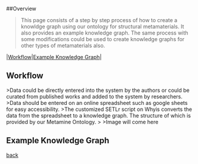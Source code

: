 ##Overview
>This page consists of a step by step process of how to create a knowldge graph using our ontology for structural metamaterials. It also provides an example knowledge graph. The same process with some modifications could be used to create knowledge graphs for other types of metamaterials also.

|[Workflow](#workflow)|[Example Knowledge Graph](#exampleKG)|

<h2 id="workflow">Workflow</h2>
>Data could be directly entered into the system by the authors or could be curated from published works and added to the system by researchers.
>Data should be entered on an online spreadsheet such as google sheets for easy accessibility.
>The customized SETLr script on Whyis converts the data from the spreadsheet to a knowledge graph. The structure of which is provided by our Metamine Ontology.
>
>Image will come here

<h2 id="exampleKG">Example Knowledge Graph</h2>

[back](./)